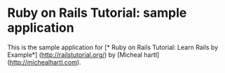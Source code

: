 # Ruby on Rails Tutorial: sample application
This is the sample application for
[* Ruby on Rails Tutorial: Learn Rails by Example*] (http://railstutorial.org/)
by [Micheal hartl] (http://michealhartl.com).